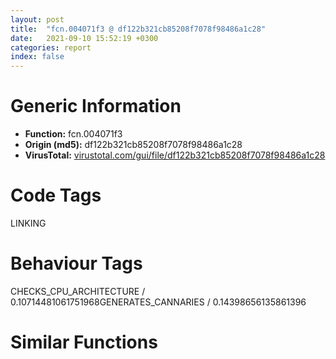 ```yaml
---
layout: post
title:  "fcn.004071f3 @ df122b321cb85208f7078f98486a1c28"
date:   2021-09-10 15:52:19 +0300
categories: report
index: false
---
```


# Generic Information
- **Function:** fcn.004071f3
- **Origin (md5):** df122b321cb85208f7078f98486a1c28
- **VirusTotal:** [virustotal.com/gui/file/df122b321cb85208f7078f98486a1c28][virustotal_ref]

# Code Tags
<span class="tag" id="LINKING">LINKING</span>


# Behaviour Tags
<span class="bhv-tag" id="CHECKS_CPU_ARCHITECTURE">CHECKS_CPU_ARCHITECTURE / 0.10714481061751968</span><span class="bhv-tag" id="GENERATES_CANNARIES">GENERATES_CANNARIES / 0.14398656135861396</span>

# Similar Functions
<script type="text/javascript" src="https://www.gstatic.com/charts/loader.js"></script>
<script type="text/javascript">

    google.charts.load('current', {'packages':['corechart']});
    google.charts.setOnLoadCallback(drawChart);

    function drawChart() {
    var data = new google.visualization.DataTable();
        data.addColumn('number', 'X');
        data.addColumn('number', 'Y');
        data.addColumn({type: 'string', role: 'tooltip', 'p': {'html': true}});
        data.addColumn({'type': 'string', 'role': 'style'});
        
        data.addRows([
    [-23.00975799560547, 177.76141357421875, '<b><a href="/report/fcn.004071f3@df122b321cb85208f7078f98486a1c28">fcn.004071f3</a><br>@df122b321cb85208f7078f98486a1c28</b><br>mov edi, edi<br>push ebp<br>mov ebp, esp<br>mov eax, dword[ebp+8]<br>push edi<br>lea edi, [eax*4+0x497f08]<br>mov ecx, dword[edi]<br>test ecx, ecx<br>je 0x407214<br>lea eax, [ecx+1]<br>neg eax<br>sbb eax, eax<br>and eax, ecx<br>jmp 0x40726b<br>push ebx<br>mov ebx, dword[eax*4+0x40fd58]<br>push esi<br>push 0x800<br>push 0<br>push ebx<br>call dword[sym.imp.KERNEL32.dll_LoadLibraryExW]<br>mov esi, eax<br>test esi, esi<br>jne 0x407258<br>call dword[sym.imp.KERNEL32.dll_GetLastError]<br>cmp eax, 0x57<br>jne 0x407249<br>push esi<br>push esi<br>push ebx<br>call dword[sym.imp.KERNEL32.dll_LoadLibraryExW]<br>mov esi, eax<br>jmp 0x40724b<br>xor esi, esi<br>test esi, esi<br>jne 0x407258<br>or eax, 0xffffffff<br>xchg dword[edi], eax<br>xor eax, eax<br>jmp 0x407269<br>mov eax, esi<br>xchg dword[edi], eax<br>test eax, eax<br>je 0x407267<br>push esi<br>call dword[sym.imp.KERNEL32.dll_FreeLibrary]<br>mov eax, esi<br>pop esi<br>pop ebx<br>pop edi<br>pop ebp<br>ret <br><eoc> ', 'point { fill-color: #e0440e; }'],
[21.352725982666016, -156.79049682617188, '<b><a href="/report/fcn.00473510@2dd6da6129e47fd72c5b6249eef16bbb">fcn.00473510</a><br>@2dd6da6129e47fd72c5b6249eef16bbb</b><br>mov edi, edi<br>push ebp<br>mov ebp, esp<br>push ecx<br>push ebx<br>push esi<br>push edi<br>mov edi, dword[ebp+8]<br>jmp 0x4735c2<br>mov ebx, dword[edi]<br>lea eax, [ebx*4+0x49f008]<br>mov esi, dword[eax]<br>mov dword[ebp-4], eax<br>test esi, esi<br>je 0x47353e<br>cmp esi, 0xffffffff<br>je 0x4735bf<br>jmp 0x4735bb<br>mov ebx, dword[ebx*4+0x48b2c0]<br>push 0x800<br>push 0<br>push ebx<br>call dword[sym.imp.KERNEL32.dll_LoadLibraryExW]<br>mov esi, eax<br>test esi, esi<br>jne 0x4735a9<br>call dword[sym.imp.KERNEL32.dll_GetLastError]<br>cmp eax, 0x57<br>jne 0x473599<br>push 7<br>push str.api_ms_<br>push ebx<br>call fcn.00471198<br>add esp, 0xc<br>test eax, eax<br>je 0x473599<br>push 7<br>push str.ext_ms_<br>push ebx<br>call fcn.00471198<br>add esp, 0xc<br>test eax, eax<br>je 0x473599<br>push esi<br>push esi<br>push ebx<br>call dword[sym.imp.KERNEL32.dll_LoadLibraryExW]<br>mov esi, eax<br>jmp 0x47359b<br>xor esi, esi<br>test esi, esi<br>jne 0x4735a9<br>mov ecx, dword[ebp-4]<br>or eax, 0xffffffff<br>xchg dword[ecx], eax<br>jmp 0x4735bf<br>mov ecx, dword[ebp-4]<br>mov eax, esi<br>xchg dword[ecx], eax<br>test eax, eax<br>je 0x4735bb<br>push esi<br>call dword[sym.imp.KERNEL32.dll_FreeLibrary]<br>test esi, esi<br>jne 0x4735d4<br>add edi, 4<br>cmp edi, dword[ebp+0xc]<br>jne 0x473521<br>xor eax, eax<br>pop edi<br>pop esi<br>pop ebx<br>mov esp, ebp<br>pop ebp<br>ret <br>mov eax, esi<br>jmp 0x4735cd<br><eoc> ', 'null'],
[71.78111267089844, -125.83283996582031, '<b><a href="/report/fcn.0041211e@0606e50385fe518042f9ea006b816a98">fcn.0041211e</a><br>@0606e50385fe518042f9ea006b816a98</b><br>mov edi, edi<br>push ebp<br>mov ebp, esp<br>push ecx<br>push ebx<br>push esi<br>push edi<br>mov edi, dword[ebp+8]<br>jmp 0x4121d0<br>mov ebx, dword[edi]<br>lea eax, [ebx*4+0x42f8e0]<br>mov esi, dword[eax]<br>mov dword[ebp-4], eax<br>test esi, esi<br>je 0x41214c<br>cmp esi, 0xffffffff<br>je 0x4121cd<br>jmp 0x4121c9<br>mov ebx, dword[ebx*4+0x423dd8]<br>push 0x800<br>push 0<br>push ebx<br>call dword[sym.imp.KERNEL32.dll_LoadLibraryExW]<br>mov esi, eax<br>test esi, esi<br>jne 0x4121b7<br>call dword[sym.imp.KERNEL32.dll_GetLastError]<br>cmp eax, 0x57<br>jne 0x4121a7<br>push 7<br>push str.api_ms_<br>push ebx<br>call fcn.004110a4<br>add esp, 0xc<br>test eax, eax<br>je 0x4121a7<br>push 7<br>push str.ext_ms_<br>push ebx<br>call fcn.004110a4<br>add esp, 0xc<br>test eax, eax<br>je 0x4121a7<br>push esi<br>push esi<br>push ebx<br>call dword[sym.imp.KERNEL32.dll_LoadLibraryExW]<br>mov esi, eax<br>jmp 0x4121a9<br>xor esi, esi<br>test esi, esi<br>jne 0x4121b7<br>mov ecx, dword[ebp-4]<br>or eax, 0xffffffff<br>xchg dword[ecx], eax<br>jmp 0x4121cd<br>mov ecx, dword[ebp-4]<br>mov eax, esi<br>xchg dword[ecx], eax<br>test eax, eax<br>je 0x4121c9<br>push esi<br>call dword[sym.imp.KERNEL32.dll_FreeLibrary]<br>test esi, esi<br>jne 0x4121e2<br>add edi, 4<br>cmp edi, dword[ebp+0xc]<br>jne 0x41212f<br>xor eax, eax<br>pop edi<br>pop esi<br>pop ebx<br>mov esp, ebp<br>pop ebp<br>ret <br>mov eax, esi<br>jmp 0x4121db<br><eoc> ', 'null'],
[42.91504669189453, -158.91456604003906, '<b><a href="/report/fcn.0042852c@5e50a67c7e8dbb50c23acbc92eb08f0e">fcn.0042852c</a><br>@5e50a67c7e8dbb50c23acbc92eb08f0e</b><br>mov edi, edi<br>push ebp<br>mov ebp, esp<br>push ecx<br>push ebx<br>push esi<br>push edi<br>mov edi, dword[ebp+8]<br>jmp 0x4285de<br>mov ebx, dword[edi]<br>lea eax, [ebx*4+0x449b28]<br>mov esi, dword[eax]<br>mov dword[ebp-4], eax<br>test esi, esi<br>je 0x42855a<br>cmp esi, 0xffffffff<br>je 0x4285db<br>jmp 0x4285d7<br>mov ebx, dword[ebx*4+0x43bf40]<br>push 0x800<br>push 0<br>push ebx<br>call dword[sym.imp.KERNEL32.dll_LoadLibraryExW]<br>mov esi, eax<br>test esi, esi<br>jne 0x4285c5<br>call dword[sym.imp.KERNEL32.dll_GetLastError]<br>cmp eax, 0x57<br>jne 0x4285b5<br>push 7<br>push str.api_ms_<br>push ebx<br>call fcn.00425bf8<br>add esp, 0xc<br>test eax, eax<br>je 0x4285b5<br>push 7<br>push str.ext_ms_<br>push ebx<br>call fcn.00425bf8<br>add esp, 0xc<br>test eax, eax<br>je 0x4285b5<br>push esi<br>push esi<br>push ebx<br>call dword[sym.imp.KERNEL32.dll_LoadLibraryExW]<br>mov esi, eax<br>jmp 0x4285b7<br>xor esi, esi<br>test esi, esi<br>jne 0x4285c5<br>mov ecx, dword[ebp-4]<br>or eax, 0xffffffff<br>xchg dword[ecx], eax<br>jmp 0x4285db<br>mov ecx, dword[ebp-4]<br>mov eax, esi<br>xchg dword[ecx], eax<br>test eax, eax<br>je 0x4285d7<br>push esi<br>call dword[sym.imp.KERNEL32.dll_FreeLibrary]<br>test esi, esi<br>jne 0x4285f0<br>add edi, 4<br>cmp edi, dword[ebp+0xc]<br>jne 0x42853d<br>xor eax, eax<br>pop edi<br>pop esi<br>pop ebx<br>mov esp, ebp<br>pop ebp<br>ret <br>mov eax, esi<br>jmp 0x4285e9<br><eoc> ', 'null'],
[-17.923595428466797, 198.93569946289062, '<b><a href="/report/fcn.00410f3a@597d9ee507d1b2a81775aa98c4a2271a">fcn.00410f3a</a><br>@597d9ee507d1b2a81775aa98c4a2271a</b><br>push ebp<br>mov ebp, esp<br>push ebx<br>mov ebx, dword[ebp+8]<br>xor ecx, ecx<br>push edi<br>xor eax, eax<br>lea edi, [ebx*4+0x63bf94]<br>lock cmpxchg<br>mov ecx, eax<br>test ecx, ecx<br>je 0x410f62<br>lea eax, [ecx+1]<br>neg eax<br>sbb eax, eax<br>and eax, ecx<br>jmp 0x410fb7<br>mov ebx, dword[ebx*4+0x62d5cc]<br>push esi<br>push 0x800<br>push 0<br>push ebx<br>call dword[sym.imp.KERNEL32.dll_LoadLibraryExW]<br>mov esi, eax<br>test esi, esi<br>jne 0x410fa5<br>call dword[sym.imp.KERNEL32.dll_GetLastError]<br>cmp eax, 0x57<br>jne 0x410f96<br>push esi<br>push esi<br>push ebx<br>call dword[sym.imp.KERNEL32.dll_LoadLibraryExW]<br>mov esi, eax<br>jmp 0x410f98<br>xor esi, esi<br>test esi, esi<br>jne 0x410fa5<br>or eax, 0xffffffff<br>xchg dword[edi], eax<br>xor eax, eax<br>jmp 0x410fb6<br>mov eax, esi<br>xchg dword[edi], eax<br>test eax, eax<br>je 0x410fb4<br>push esi<br>call dword[sym.imp.KERNEL32.dll_FreeLibrary]<br>mov eax, esi<br>pop esi<br>pop edi<br>pop ebx<br>pop ebp<br>ret <br><eoc> ', 'null'],
[-35.53751754760742, 201.3450469970703, '<b><a href="/report/fcn.004364ba@8d996434378dbdbb47e86342be5446c7">fcn.004364ba</a><br>@8d996434378dbdbb47e86342be5446c7</b><br>push ebp<br>mov ebp, esp<br>push ebx<br>mov ebx, dword[ebp+8]<br>xor ecx, ecx<br>push edi<br>xor eax, eax<br>lea edi, [ebx*4+0x4f5b74]<br>lock cmpxchg<br>mov ecx, eax<br>test ecx, ecx<br>je 0x4364e2<br>lea eax, [ecx+1]<br>neg eax<br>sbb eax, eax<br>and eax, ecx<br>jmp 0x436537<br>mov ebx, dword[ebx*4+0x4e263c]<br>push esi<br>push 0x800<br>push 0<br>push ebx<br>call dword[sym.imp.KERNEL32.dll_LoadLibraryExW]<br>mov esi, eax<br>test esi, esi<br>jne 0x436525<br>call dword[sym.imp.KERNEL32.dll_GetLastError]<br>cmp eax, 0x57<br>jne 0x436516<br>push esi<br>push esi<br>push ebx<br>call dword[sym.imp.KERNEL32.dll_LoadLibraryExW]<br>mov esi, eax<br>jmp 0x436518<br>xor esi, esi<br>test esi, esi<br>jne 0x436525<br>or eax, 0xffffffff<br>xchg dword[edi], eax<br>xor eax, eax<br>jmp 0x436536<br>mov eax, esi<br>xchg dword[edi], eax<br>test eax, eax<br>je 0x436534<br>push esi<br>call dword[sym.imp.KERNEL32.dll_FreeLibrary]<br>mov eax, esi<br>pop esi<br>pop edi<br>pop ebx<br>pop ebp<br>ret <br><eoc> ', 'null'],
[6.35740327835083, -117.2118148803711, '<b><a href="/report/fcn.0041211e@31d828bf241be93b3ffe89cf3c313d44">fcn.0041211e</a><br>@31d828bf241be93b3ffe89cf3c313d44</b><br>mov edi, edi<br>push ebp<br>mov ebp, esp<br>push ecx<br>push ebx<br>push esi<br>push edi<br>mov edi, dword[ebp+8]<br>jmp 0x4121d0<br>mov ebx, dword[edi]<br>lea eax, [ebx*4+0x42f8e0]<br>mov esi, dword[eax]<br>mov dword[ebp-4], eax<br>test esi, esi<br>je 0x41214c<br>cmp esi, 0xffffffff<br>je 0x4121cd<br>jmp 0x4121c9<br>mov ebx, dword[ebx*4+0x423dd8]<br>push 0x800<br>push 0<br>push ebx<br>call dword[sym.imp.KERNEL32.dll_LoadLibraryExW]<br>mov esi, eax<br>test esi, esi<br>jne 0x4121b7<br>call dword[sym.imp.KERNEL32.dll_GetLastError]<br>cmp eax, 0x57<br>jne 0x4121a7<br>push 7<br>push str.api_ms_<br>push ebx<br>call fcn.004110a4<br>add esp, 0xc<br>test eax, eax<br>je 0x4121a7<br>push 7<br>push str.ext_ms_<br>push ebx<br>call fcn.004110a4<br>add esp, 0xc<br>test eax, eax<br>je 0x4121a7<br>push esi<br>push esi<br>push ebx<br>call dword[sym.imp.KERNEL32.dll_LoadLibraryExW]<br>mov esi, eax<br>jmp 0x4121a9<br>xor esi, esi<br>test esi, esi<br>jne 0x4121b7<br>mov ecx, dword[ebp-4]<br>or eax, 0xffffffff<br>xchg dword[ecx], eax<br>jmp 0x4121cd<br>mov ecx, dword[ebp-4]<br>mov eax, esi<br>xchg dword[ecx], eax<br>test eax, eax<br>je 0x4121c9<br>push esi<br>call dword[sym.imp.KERNEL32.dll_FreeLibrary]<br>test esi, esi<br>jne 0x4121e2<br>add edi, 4<br>cmp edi, dword[ebp+0xc]<br>jne 0x41212f<br>xor eax, eax<br>pop edi<br>pop esi<br>pop ebx<br>mov esp, ebp<br>pop ebp<br>ret <br>mov eax, esi<br>jmp 0x4121db<br><eoc> ', 'null'],
[-131.49354553222656, -25.628028869628906, '<b><a href="/report/fcn.00416dcc@597d9ee507d1b2a81775aa98c4a2271a">fcn.00416dcc</a><br>@597d9ee507d1b2a81775aa98c4a2271a</b><br>mov edi, edi<br>push ebp<br>mov ebp, esp<br>mov eax, dword[ebp+8]<br>push ebx<br>push esi<br>push edi<br>lea ebx, [eax*4+0x63c368]<br>mov eax, dword[ebx]<br>mov edx, dword[0x63a070]<br>or edi, 0xffffffff<br>mov ecx, edx<br>mov esi, edx<br>and ecx, 0x1f<br>xor esi, eax<br>ror esi, cl<br>cmp esi, edi<br>je 0x416e61<br>test esi, esi<br>je 0x416e00<br>mov eax, esi<br>jmp 0x416e63<br>mov esi, dword[ebp+0x10]<br>cmp esi, dword[ebp+0x14]<br>je 0x416e22<br>push dword[esi]<br>call fcn.00416e68<br>pop ecx<br>test eax, eax<br>jne 0x416e43<br>add esi, 4<br>cmp esi, dword[ebp+0x14]<br>jne 0x416e08<br>mov edx, dword[0x63a070]<br>xor eax, eax<br>test eax, eax<br>je 0x416e51<br>push dword[ebp+0xc]<br>push eax<br>call dword[sym.imp.KERNEL32.dll_GetProcAddress]<br>mov esi, eax<br>test esi, esi<br>je 0x416e4b<br>push esi<br>call fcn.00410e7d<br>pop ecx<br>xchg dword[ebx], eax<br>jmp 0x416dfc<br>mov edx, dword[0x63a070]<br>jmp 0x416e24<br>mov edx, dword[0x63a070]<br>mov eax, edx<br>push 0x20<br>and eax, 0x1f<br>pop ecx<br>sub ecx, eax<br>ror edi, cl<br>xor edi, edx<br>xchg dword[ebx], edi<br>xor eax, eax<br>pop edi<br>pop esi<br>pop ebx<br>pop ebp<br>ret <br><eoc> ', 'null'],
[-130.38534545898438, -12.054341316223145, '<b><a href="/report/fcn.004182bc@7dfa91bbba8f79a5b19b642937435ac0">fcn.004182bc</a><br>@7dfa91bbba8f79a5b19b642937435ac0</b><br>mov edi, edi<br>push ebp<br>mov ebp, esp<br>mov eax, dword[ebp+8]<br>push ebx<br>push esi<br>push edi<br>lea ebx, [eax*4+0x4b8370]<br>mov eax, dword[ebx]<br>mov edx, dword[0x437070]<br>or edi, 0xffffffff<br>mov ecx, edx<br>mov esi, edx<br>and ecx, 0x1f<br>xor esi, eax<br>ror esi, cl<br>cmp esi, edi<br>je 0x418351<br>test esi, esi<br>je 0x4182f0<br>mov eax, esi<br>jmp 0x418353<br>mov esi, dword[ebp+0x10]<br>cmp esi, dword[ebp+0x14]<br>je 0x418312<br>push dword[esi]<br>call fcn.00418358<br>pop ecx<br>test eax, eax<br>jne 0x418333<br>add esi, 4<br>cmp esi, dword[ebp+0x14]<br>jne 0x4182f8<br>mov edx, dword[0x437070]<br>xor eax, eax<br>test eax, eax<br>je 0x418341<br>push dword[ebp+0xc]<br>push eax<br>call dword[sym.imp.KERNEL32.dll_GetProcAddress]<br>mov esi, eax<br>test esi, esi<br>je 0x41833b<br>push esi<br>call fcn.0040dc81<br>pop ecx<br>xchg dword[ebx], eax<br>jmp 0x4182ec<br>mov edx, dword[0x437070]<br>jmp 0x418314<br>mov edx, dword[0x437070]<br>mov eax, edx<br>push 0x20<br>and eax, 0x1f<br>pop ecx<br>sub ecx, eax<br>ror edi, cl<br>xor edi, edx<br>xchg dword[ebx], edi<br>xor eax, eax<br>pop edi<br>pop esi<br>pop ebx<br>pop ebp<br>ret <br><eoc> ', 'null'],
[-143.6375274658203, -15.177824974060059, '<b><a href="/report/fcn.0044466f@8d996434378dbdbb47e86342be5446c7">fcn.0044466f</a><br>@8d996434378dbdbb47e86342be5446c7</b><br>mov edi, edi<br>push ebp<br>mov ebp, esp<br>mov eax, dword[ebp+8]<br>push ebx<br>push esi<br>push edi<br>lea ebx, [eax*4+0x4f6250]<br>mov eax, dword[ebx]<br>mov edx, dword[0x4f4070]<br>or edi, 0xffffffff<br>mov ecx, edx<br>mov esi, edx<br>and ecx, 0x1f<br>xor esi, eax<br>ror esi, cl<br>cmp esi, edi<br>je 0x444704<br>test esi, esi<br>je 0x4446a3<br>mov eax, esi<br>jmp 0x444706<br>mov esi, dword[ebp+0x10]<br>cmp esi, dword[ebp+0x14]<br>je 0x4446c5<br>push dword[esi]<br>call fcn.0044470b<br>pop ecx<br>test eax, eax<br>jne 0x4446e6<br>add esi, 4<br>cmp esi, dword[ebp+0x14]<br>jne 0x4446ab<br>mov edx, dword[0x4f4070]<br>xor eax, eax<br>test eax, eax<br>je 0x4446f4<br>push dword[ebp+0xc]<br>push eax<br>call dword[sym.imp.KERNEL32.dll_GetProcAddress]<br>mov esi, eax<br>test esi, esi<br>je 0x4446ee<br>push esi<br>call fcn.00431ec7<br>pop ecx<br>xchg dword[ebx], eax<br>jmp 0x44469f<br>mov edx, dword[0x4f4070]<br>jmp 0x4446c7<br>mov edx, dword[0x4f4070]<br>mov eax, edx<br>push 0x20<br>and eax, 0x1f<br>pop ecx<br>sub ecx, eax<br>ror edi, cl<br>xor edi, edx<br>xchg dword[ebx], edi<br>xor eax, eax<br>pop edi<br>pop esi<br>pop ebx<br>pop ebp<br>ret <br><eoc> ', 'null'],
[-137.4245147705078, -0.40476298332214355, '<b><a href="/report/fcn.0040fb82@0b073c89b077a27e3496540be7574e33">fcn.0040fb82</a><br>@0b073c89b077a27e3496540be7574e33</b><br>mov edi, edi<br>push ebp<br>mov ebp, esp<br>mov eax, dword[ebp+8]<br>push ebx<br>push esi<br>push edi<br>lea ebx, [eax*4+0x426fe0]<br>mov eax, dword[ebx]<br>mov edx, dword[0x425070]<br>or edi, 0xffffffff<br>mov ecx, edx<br>mov esi, edx<br>and ecx, 0x1f<br>xor esi, eax<br>ror esi, cl<br>cmp esi, edi<br>je 0x40fc17<br>test esi, esi<br>je 0x40fbb6<br>mov eax, esi<br>jmp 0x40fc19<br>mov esi, dword[ebp+0x10]<br>cmp esi, dword[ebp+0x14]<br>je 0x40fbd8<br>push dword[esi]<br>call fcn.0040fc1e<br>pop ecx<br>test eax, eax<br>jne 0x40fbf9<br>add esi, 4<br>cmp esi, dword[ebp+0x14]<br>jne 0x40fbbe<br>mov edx, dword[0x425070]<br>xor eax, eax<br>test eax, eax<br>je 0x40fc07<br>push dword[ebp+0xc]<br>push eax<br>call dword[sym.imp.KERNEL32.dll_GetProcAddress]<br>mov esi, eax<br>test esi, esi<br>je 0x40fc01<br>push esi<br>call fcn.004094a6<br>pop ecx<br>xchg dword[ebx], eax<br>jmp 0x40fbb2<br>mov edx, dword[0x425070]<br>jmp 0x40fbda<br>mov edx, dword[0x425070]<br>mov eax, edx<br>push 0x20<br>and eax, 0x1f<br>pop ecx<br>sub ecx, eax<br>ror edi, cl<br>xor edi, edx<br>xchg dword[ebx], edi<br>xor eax, eax<br>pop edi<br>pop esi<br>pop ebx<br>pop ebp<br>ret <br><eoc> ', 'null'],
[47.5178108215332, -142.02423095703125, '<b><a href="/report/fcn.0049a331@27ac6b5c7fa1ad11790cdc733c25a701">fcn.0049a331</a><br>@27ac6b5c7fa1ad11790cdc733c25a701</b><br>mov edi, edi<br>push ebp<br>mov ebp, esp<br>push ecx<br>push ebx<br>push esi<br>push edi<br>mov edi, dword[ebp+8]<br>jmp 0x49a3e3<br>mov ebx, dword[edi]<br>lea eax, [ebx*4+0x4ec518]<br>mov esi, dword[eax]<br>mov dword[ebp-4], eax<br>test esi, esi<br>je 0x49a35f<br>cmp esi, 0xffffffff<br>je 0x49a3e0<br>jmp 0x49a3dc<br>mov ebx, dword[ebx*4+0x4c24f8]<br>push 0x800<br>push 0<br>push ebx<br>call dword[sym.imp.KERNEL32.dll_LoadLibraryExW]<br>mov esi, eax<br>test esi, esi<br>jne 0x49a3ca<br>call dword[sym.imp.KERNEL32.dll_GetLastError]<br>cmp eax, 0x57<br>jne 0x49a3ba<br>push 7<br>push str.api_ms_<br>push ebx<br>call fcn.004970a8<br>add esp, 0xc<br>test eax, eax<br>je 0x49a3ba<br>push 7<br>push str.ext_ms_<br>push ebx<br>call fcn.004970a8<br>add esp, 0xc<br>test eax, eax<br>je 0x49a3ba<br>push esi<br>push esi<br>push ebx<br>call dword[sym.imp.KERNEL32.dll_LoadLibraryExW]<br>mov esi, eax<br>jmp 0x49a3bc<br>xor esi, esi<br>test esi, esi<br>jne 0x49a3ca<br>mov ecx, dword[ebp-4]<br>or eax, 0xffffffff<br>xchg dword[ecx], eax<br>jmp 0x49a3e0<br>mov ecx, dword[ebp-4]<br>mov eax, esi<br>xchg dword[ecx], eax<br>test eax, eax<br>je 0x49a3dc<br>push esi<br>call dword[sym.imp.KERNEL32.dll_FreeLibrary]<br>test esi, esi<br>jne 0x49a3f5<br>add edi, 4<br>cmp edi, dword[ebp+0xc]<br>jne 0x49a342<br>xor eax, eax<br>pop edi<br>pop esi<br>pop ebx<br>mov esp, ebp<br>pop ebp<br>ret <br>mov eax, esi<br>jmp 0x49a3ee<br><eoc> ', 'null'],
[60.132423400878906, -107.99866485595703, '<b><a href="/report/fcn.004126de@392603f57220d3cbcf6b89fd2a3b66d1">fcn.004126de</a><br>@392603f57220d3cbcf6b89fd2a3b66d1</b><br>mov edi, edi<br>push ebp<br>mov ebp, esp<br>push ecx<br>push ebx<br>push esi<br>push edi<br>mov edi, dword[ebp+8]<br>jmp 0x412790<br>mov ebx, dword[edi]<br>lea eax, [ebx*4+0x4308e0]<br>mov esi, dword[eax]<br>mov dword[ebp-4], eax<br>test esi, esi<br>je 0x41270c<br>cmp esi, 0xffffffff<br>je 0x41278d<br>jmp 0x412789<br>mov ebx, dword[ebx*4+0x424dd8]<br>push 0x800<br>push 0<br>push ebx<br>call dword[sym.imp.KERNEL32.dll_LoadLibraryExW]<br>mov esi, eax<br>test esi, esi<br>jne 0x412777<br>call dword[sym.imp.KERNEL32.dll_GetLastError]<br>cmp eax, 0x57<br>jne 0x412767<br>push 7<br>push str.api_ms_<br>push ebx<br>call fcn.00411664<br>add esp, 0xc<br>test eax, eax<br>je 0x412767<br>push 7<br>push str.ext_ms_<br>push ebx<br>call fcn.00411664<br>add esp, 0xc<br>test eax, eax<br>je 0x412767<br>push esi<br>push esi<br>push ebx<br>call dword[sym.imp.KERNEL32.dll_LoadLibraryExW]<br>mov esi, eax<br>jmp 0x412769<br>xor esi, esi<br>test esi, esi<br>jne 0x412777<br>mov ecx, dword[ebp-4]<br>or eax, 0xffffffff<br>xchg dword[ecx], eax<br>jmp 0x41278d<br>mov ecx, dword[ebp-4]<br>mov eax, esi<br>xchg dword[ecx], eax<br>test eax, eax<br>je 0x412789<br>push esi<br>call dword[sym.imp.KERNEL32.dll_FreeLibrary]<br>test esi, esi<br>jne 0x4127a2<br>add edi, 4<br>cmp edi, dword[ebp+0xc]<br>jne 0x4126ef<br>xor eax, eax<br>pop edi<br>pop esi<br>pop ebx<br>mov esp, ebp<br>pop ebp<br>ret <br>mov eax, esi<br>jmp 0x41279b<br><eoc> ', 'null'],
[22.296655654907227, -104.29407501220703, '<b><a href="/report/fcn.00473510@ce2d7db52a4e79f76ce765b07f5eead2">fcn.00473510</a><br>@ce2d7db52a4e79f76ce765b07f5eead2</b><br>mov edi, edi<br>push ebp<br>mov ebp, esp<br>push ecx<br>push ebx<br>push esi<br>push edi<br>mov edi, dword[ebp+8]<br>jmp 0x4735c2<br>mov ebx, dword[edi]<br>lea eax, [ebx*4+0x49f008]<br>mov esi, dword[eax]<br>mov dword[ebp-4], eax<br>test esi, esi<br>je 0x47353e<br>cmp esi, 0xffffffff<br>je 0x4735bf<br>jmp 0x4735bb<br>mov ebx, dword[ebx*4+0x48b2c0]<br>push 0x800<br>push 0<br>push ebx<br>call dword[sym.imp.KERNEL32.dll_LoadLibraryExW]<br>mov esi, eax<br>test esi, esi<br>jne 0x4735a9<br>call dword[sym.imp.KERNEL32.dll_GetLastError]<br>cmp eax, 0x57<br>jne 0x473599<br>push 7<br>push str.api_ms_<br>push ebx<br>call fcn.00471198<br>add esp, 0xc<br>test eax, eax<br>je 0x473599<br>push 7<br>push str.ext_ms_<br>push ebx<br>call fcn.00471198<br>add esp, 0xc<br>test eax, eax<br>je 0x473599<br>push esi<br>push esi<br>push ebx<br>call dword[sym.imp.KERNEL32.dll_LoadLibraryExW]<br>mov esi, eax<br>jmp 0x47359b<br>xor esi, esi<br>test esi, esi<br>jne 0x4735a9<br>mov ecx, dword[ebp-4]<br>or eax, 0xffffffff<br>xchg dword[ecx], eax<br>jmp 0x4735bf<br>mov ecx, dword[ebp-4]<br>mov eax, esi<br>xchg dword[ecx], eax<br>test eax, eax<br>je 0x4735bb<br>push esi<br>call dword[sym.imp.KERNEL32.dll_FreeLibrary]<br>test esi, esi<br>jne 0x4735d4<br>add edi, 4<br>cmp edi, dword[ebp+0xc]<br>jne 0x473521<br>xor eax, eax<br>pop edi<br>pop esi<br>pop ebx<br>mov esp, ebp<br>pop ebp<br>ret <br>mov eax, esi<br>jmp 0x4735cd<br><eoc> ', 'null'],
[64.56739044189453, -145.7878875732422, '<b><a href="/report/fcn.00473510@da55f6ad71c51a7bfc62709434cb3d45">fcn.00473510</a><br>@da55f6ad71c51a7bfc62709434cb3d45</b><br>mov edi, edi<br>push ebp<br>mov ebp, esp<br>push ecx<br>push ebx<br>push esi<br>push edi<br>mov edi, dword[ebp+8]<br>jmp 0x4735c2<br>mov ebx, dword[edi]<br>lea eax, [ebx*4+0x49f008]<br>mov esi, dword[eax]<br>mov dword[ebp-4], eax<br>test esi, esi<br>je 0x47353e<br>cmp esi, 0xffffffff<br>je 0x4735bf<br>jmp 0x4735bb<br>mov ebx, dword[ebx*4+0x48b2c0]<br>push 0x800<br>push 0<br>push ebx<br>call dword[sym.imp.KERNEL32.dll_LoadLibraryExW]<br>mov esi, eax<br>test esi, esi<br>jne 0x4735a9<br>call dword[sym.imp.KERNEL32.dll_GetLastError]<br>cmp eax, 0x57<br>jne 0x473599<br>push 7<br>push str.api_ms_<br>push ebx<br>call fcn.00471198<br>add esp, 0xc<br>test eax, eax<br>je 0x473599<br>push 7<br>push str.ext_ms_<br>push ebx<br>call fcn.00471198<br>add esp, 0xc<br>test eax, eax<br>je 0x473599<br>push esi<br>push esi<br>push ebx<br>call dword[sym.imp.KERNEL32.dll_LoadLibraryExW]<br>mov esi, eax<br>jmp 0x47359b<br>xor esi, esi<br>test esi, esi<br>jne 0x4735a9<br>mov ecx, dword[ebp-4]<br>or eax, 0xffffffff<br>xchg dword[ecx], eax<br>jmp 0x4735bf<br>mov ecx, dword[ebp-4]<br>mov eax, esi<br>xchg dword[ecx], eax<br>test eax, eax<br>je 0x4735bb<br>push esi<br>call dword[sym.imp.KERNEL32.dll_FreeLibrary]<br>test esi, esi<br>jne 0x4735d4<br>add edi, 4<br>cmp edi, dword[ebp+0xc]<br>jne 0x473521<br>xor eax, eax<br>pop edi<br>pop esi<br>pop ebx<br>mov esp, ebp<br>pop ebp<br>ret <br>mov eax, esi<br>jmp 0x4735cd<br><eoc> ', 'null'],
[-23.535634994506836, 223.8704833984375, '<b><a href="/report/fcn.0040a9aa@b8b9b802e96d8e813c605554cf6f7018">fcn.0040a9aa</a><br>@b8b9b802e96d8e813c605554cf6f7018</b><br>push ebp<br>mov ebp, esp<br>push ebx<br>mov ebx, dword[ebp+8]<br>xor ecx, ecx<br>push edi<br>xor eax, eax<br>lea edi, [ebx*4+0x4bc484]<br>lock cmpxchg<br>mov ecx, eax<br>test ecx, ecx<br>je 0x40a9d2<br>lea eax, [ecx+1]<br>neg eax<br>sbb eax, eax<br>and eax, ecx<br>jmp 0x40aa27<br>mov ebx, dword[ebx*4+0x416430]<br>push esi<br>push 0x800<br>push 0<br>push ebx<br>call dword[sym.imp.KERNEL32.dll_LoadLibraryExW]<br>mov esi, eax<br>test esi, esi<br>jne 0x40aa15<br>call dword[sym.imp.KERNEL32.dll_GetLastError]<br>cmp eax, 0x57<br>jne 0x40aa06<br>push esi<br>push esi<br>push ebx<br>call dword[sym.imp.KERNEL32.dll_LoadLibraryExW]<br>mov esi, eax<br>jmp 0x40aa08<br>xor esi, esi<br>test esi, esi<br>jne 0x40aa15<br>or eax, 0xffffffff<br>xchg dword[edi], eax<br>xor eax, eax<br>jmp 0x40aa26<br>mov eax, esi<br>xchg dword[edi], eax<br>test eax, eax<br>je 0x40aa24<br>push esi<br>call dword[sym.imp.KERNEL32.dll_FreeLibrary]<br>mov eax, esi<br>pop esi<br>pop edi<br>pop ebx<br>pop ebp<br>ret <br><eoc> ', 'null'],
[-11.477412223815918, 213.04750061035156, '<b><a href="/report/fcn.00404f4d@ea6f23b2cb496f8773ec04df5c0f8d87">fcn.00404f4d</a><br>@ea6f23b2cb496f8773ec04df5c0f8d87</b><br>push ebp<br>mov ebp, esp<br>push ebx<br>mov ebx, dword[ebp+8]<br>xor ecx, ecx<br>push edi<br>xor eax, eax<br>lea edi, [ebx*4+0x49bf04]<br>lock cmpxchg<br>mov ecx, eax<br>test ecx, ecx<br>je 0x404f75<br>lea eax, [ecx+1]<br>neg eax<br>sbb eax, eax<br>and eax, ecx<br>jmp 0x404fca<br>mov ebx, dword[ebx*4+0x413358]<br>push esi<br>push 0x800<br>push 0<br>push ebx<br>call dword[sym.imp.KERNEL32.dll_LoadLibraryExW]<br>mov esi, eax<br>test esi, esi<br>jne 0x404fb8<br>call dword[sym.imp.KERNEL32.dll_GetLastError]<br>cmp eax, 0x57<br>jne 0x404fa9<br>push esi<br>push esi<br>push ebx<br>call dword[sym.imp.KERNEL32.dll_LoadLibraryExW]<br>mov esi, eax<br>jmp 0x404fab<br>xor esi, esi<br>test esi, esi<br>jne 0x404fb8<br>or eax, 0xffffffff<br>xchg dword[edi], eax<br>xor eax, eax<br>jmp 0x404fc9<br>mov eax, esi<br>xchg dword[edi], eax<br>test eax, eax<br>je 0x404fc7<br>push esi<br>call dword[sym.imp.KERNEL32.dll_FreeLibrary]<br>mov eax, esi<br>pop esi<br>pop edi<br>pop ebx<br>pop ebp<br>ret <br><eoc> ', 'null'],
[-121.47486877441406, -1.7482240200042725, '<b><a href="/report/fcn.0040fb82@a7fde220a04c8ad1ded25e571c4daa50">fcn.0040fb82</a><br>@a7fde220a04c8ad1ded25e571c4daa50</b><br>mov edi, edi<br>push ebp<br>mov ebp, esp<br>mov eax, dword[ebp+8]<br>push ebx<br>push esi<br>push edi<br>lea ebx, [eax*4+0x426fe0]<br>mov eax, dword[ebx]<br>mov edx, dword[0x425070]<br>or edi, 0xffffffff<br>mov ecx, edx<br>mov esi, edx<br>and ecx, 0x1f<br>xor esi, eax<br>ror esi, cl<br>cmp esi, edi<br>je 0x40fc17<br>test esi, esi<br>je 0x40fbb6<br>mov eax, esi<br>jmp 0x40fc19<br>mov esi, dword[ebp+0x10]<br>cmp esi, dword[ebp+0x14]<br>je 0x40fbd8<br>push dword[esi]<br>call fcn.0040fc1e<br>pop ecx<br>test eax, eax<br>jne 0x40fbf9<br>add esi, 4<br>cmp esi, dword[ebp+0x14]<br>jne 0x40fbbe<br>mov edx, dword[0x425070]<br>xor eax, eax<br>test eax, eax<br>je 0x40fc07<br>push dword[ebp+0xc]<br>push eax<br>call dword[sym.imp.KERNEL32.dll_GetProcAddress]<br>mov esi, eax<br>test esi, esi<br>je 0x40fc01<br>push esi<br>call fcn.004094a6<br>pop ecx<br>xchg dword[ebx], eax<br>jmp 0x40fbb2<br>mov edx, dword[0x425070]<br>jmp 0x40fbda<br>mov edx, dword[0x425070]<br>mov eax, edx<br>push 0x20<br>and eax, 0x1f<br>pop ecx<br>sub ecx, eax<br>ror edi, cl<br>xor edi, edx<br>xchg dword[ebx], edi<br>xor eax, eax<br>pop edi<br>pop esi<br>pop ebx<br>pop ebp<br>ret <br><eoc> ', 'null'],
[-36.52390670776367, 179.67662048339844, '<b><a href="/report/fcn.00407bb9@ea6f23b2cb496f8773ec04df5c0f8d87">fcn.00407bb9</a><br>@ea6f23b2cb496f8773ec04df5c0f8d87</b><br>mov edi, edi<br>push ebp<br>mov ebp, esp<br>mov eax, dword[ebp+8]<br>push edi<br>lea edi, [eax*4+0x49c270]<br>mov ecx, dword[edi]<br>test ecx, ecx<br>je 0x407bda<br>lea eax, [ecx+1]<br>neg eax<br>sbb eax, eax<br>and eax, ecx<br>jmp 0x407c31<br>push ebx<br>mov ebx, dword[eax*4+0x414450]<br>push esi<br>push 0x800<br>push 0<br>push ebx<br>call dword[sym.imp.KERNEL32.dll_LoadLibraryExW]<br>mov esi, eax<br>test esi, esi<br>jne 0x407c1e<br>call dword[sym.imp.KERNEL32.dll_GetLastError]<br>cmp eax, 0x57<br>jne 0x407c0f<br>push esi<br>push esi<br>push ebx<br>call dword[sym.imp.KERNEL32.dll_LoadLibraryExW]<br>mov esi, eax<br>jmp 0x407c11<br>xor esi, esi<br>test esi, esi<br>jne 0x407c1e<br>or eax, 0xffffffff<br>xchg dword[edi], eax<br>xor eax, eax<br>jmp 0x407c2f<br>mov eax, esi<br>xchg dword[edi], eax<br>test eax, eax<br>je 0x407c2d<br>push esi<br>call dword[sym.imp.KERNEL32.dll_FreeLibrary]<br>mov eax, esi<br>pop esi<br>pop ebx<br>pop edi<br>pop ebp<br>ret <br><eoc> ', 'null'],
[54.21684646606445, -125.17487335205078, '<b><a href="/report/fcn.00473510@f47bfed80cd39ec1aff63db618c8814f">fcn.00473510</a><br>@f47bfed80cd39ec1aff63db618c8814f</b><br>mov edi, edi<br>push ebp<br>mov ebp, esp<br>push ecx<br>push ebx<br>push esi<br>push edi<br>mov edi, dword[ebp+8]<br>jmp 0x4735c2<br>mov ebx, dword[edi]<br>lea eax, [ebx*4+0x49f008]<br>mov esi, dword[eax]<br>mov dword[ebp-4], eax<br>test esi, esi<br>je 0x47353e<br>cmp esi, 0xffffffff<br>je 0x4735bf<br>jmp 0x4735bb<br>mov ebx, dword[ebx*4+0x48b2c0]<br>push 0x800<br>push 0<br>push ebx<br>call dword[sym.imp.KERNEL32.dll_LoadLibraryExW]<br>mov esi, eax<br>test esi, esi<br>jne 0x4735a9<br>call dword[sym.imp.KERNEL32.dll_GetLastError]<br>cmp eax, 0x57<br>jne 0x473599<br>push 7<br>push str.api_ms_<br>push ebx<br>call fcn.00471198<br>add esp, 0xc<br>test eax, eax<br>je 0x473599<br>push 7<br>push str.ext_ms_<br>push ebx<br>call fcn.00471198<br>add esp, 0xc<br>test eax, eax<br>je 0x473599<br>push esi<br>push esi<br>push ebx<br>call dword[sym.imp.KERNEL32.dll_LoadLibraryExW]<br>mov esi, eax<br>jmp 0x47359b<br>xor esi, esi<br>test esi, esi<br>jne 0x4735a9<br>mov ecx, dword[ebp-4]<br>or eax, 0xffffffff<br>xchg dword[ecx], eax<br>jmp 0x4735bf<br>mov ecx, dword[ebp-4]<br>mov eax, esi<br>xchg dword[ecx], eax<br>test eax, eax<br>je 0x4735bb<br>push esi<br>call dword[sym.imp.KERNEL32.dll_FreeLibrary]<br>test esi, esi<br>jne 0x4735d4<br>add edi, 4<br>cmp edi, dword[ebp+0xc]<br>jne 0x473521<br>xor eax, eax<br>pop edi<br>pop esi<br>pop ebx<br>mov esp, ebp<br>pop ebp<br>ret <br>mov eax, esi<br>jmp 0x4735cd<br><eoc> ', 'null'],
[-31.300399780273438, 167.88511657714844, '<b><a href="/report/fcn.0041865d@d59f9c4f445b9f980173dec064f55091">fcn.0041865d</a><br>@d59f9c4f445b9f980173dec064f55091</b><br>mov edi, edi<br>push ebp<br>mov ebp, esp<br>mov eax, dword[ebp+8]<br>push edi<br>lea edi, [eax*4+0x4372d0]<br>mov ecx, dword[edi]<br>test ecx, ecx<br>je 0x41867e<br>lea eax, [ecx+1]<br>neg eax<br>sbb eax, eax<br>and eax, ecx<br>jmp 0x4186d5<br>push ebx<br>mov ebx, dword[eax*4+0x42de68]<br>push esi<br>push 0x800<br>push 0<br>push ebx<br>call dword[sym.imp.KERNEL32.dll_LoadLibraryExW]<br>mov esi, eax<br>test esi, esi<br>jne 0x4186c2<br>call dword[sym.imp.KERNEL32.dll_GetLastError]<br>cmp eax, 0x57<br>jne 0x4186b3<br>push esi<br>push esi<br>push ebx<br>call dword[sym.imp.KERNEL32.dll_LoadLibraryExW]<br>mov esi, eax<br>jmp 0x4186b5<br>xor esi, esi<br>test esi, esi<br>jne 0x4186c2<br>or eax, 0xffffffff<br>xchg dword[edi], eax<br>xor eax, eax<br>jmp 0x4186d3<br>mov eax, esi<br>xchg dword[edi], eax<br>test eax, eax<br>je 0x4186d1<br>push esi<br>call dword[sym.imp.KERNEL32.dll_FreeLibrary]<br>mov eax, esi<br>pop esi<br>pop ebx<br>pop edi<br>pop ebp<br>ret <br><eoc> ', 'null'],
[23.435226440429688, -122.8022232055664, '<b><a href="/report/fcn.0041211e@8db9fe0b752fe464ff1c81507df8551a">fcn.0041211e</a><br>@8db9fe0b752fe464ff1c81507df8551a</b><br>mov edi, edi<br>push ebp<br>mov ebp, esp<br>push ecx<br>push ebx<br>push esi<br>push edi<br>mov edi, dword[ebp+8]<br>jmp 0x4121d0<br>mov ebx, dword[edi]<br>lea eax, [ebx*4+0x42f8e0]<br>mov esi, dword[eax]<br>mov dword[ebp-4], eax<br>test esi, esi<br>je 0x41214c<br>cmp esi, 0xffffffff<br>je 0x4121cd<br>jmp 0x4121c9<br>mov ebx, dword[ebx*4+0x423dd8]<br>push 0x800<br>push 0<br>push ebx<br>call dword[sym.imp.KERNEL32.dll_LoadLibraryExW]<br>mov esi, eax<br>test esi, esi<br>jne 0x4121b7<br>call dword[sym.imp.KERNEL32.dll_GetLastError]<br>cmp eax, 0x57<br>jne 0x4121a7<br>push 7<br>push str.api_ms_<br>push ebx<br>call fcn.004110a4<br>add esp, 0xc<br>test eax, eax<br>je 0x4121a7<br>push 7<br>push str.ext_ms_<br>push ebx<br>call fcn.004110a4<br>add esp, 0xc<br>test eax, eax<br>je 0x4121a7<br>push esi<br>push esi<br>push ebx<br>call dword[sym.imp.KERNEL32.dll_LoadLibraryExW]<br>mov esi, eax<br>jmp 0x4121a9<br>xor esi, esi<br>test esi, esi<br>jne 0x4121b7<br>mov ecx, dword[ebp-4]<br>or eax, 0xffffffff<br>xchg dword[ecx], eax<br>jmp 0x4121cd<br>mov ecx, dword[ebp-4]<br>mov eax, esi<br>xchg dword[ecx], eax<br>test eax, eax<br>je 0x4121c9<br>push esi<br>call dword[sym.imp.KERNEL32.dll_FreeLibrary]<br>test esi, esi<br>jne 0x4121e2<br>add edi, 4<br>cmp edi, dword[ebp+0xc]<br>jne 0x41212f<br>xor eax, eax<br>pop edi<br>pop esi<br>pop ebx<br>mov esp, ebp<br>pop ebp<br>ret <br>mov eax, esi<br>jmp 0x4121db<br><eoc> ', 'null'],
[-25.358226776123047, 210.26034545898438, '<b><a href="/report/fcn.0040c2f6@d59f9c4f445b9f980173dec064f55091">fcn.0040c2f6</a><br>@d59f9c4f445b9f980173dec064f55091</b><br>push ebp<br>mov ebp, esp<br>push ebx<br>mov ebx, dword[ebp+8]<br>xor ecx, ecx<br>push edi<br>xor eax, eax<br>lea edi, [ebx*4+0x436fd8]<br>lock cmpxchg<br>mov ecx, eax<br>test ecx, ecx<br>je 0x40c31e<br>lea eax, [ecx+1]<br>neg eax<br>sbb eax, eax<br>and eax, ecx<br>jmp 0x40c373<br>mov ebx, dword[ebx*4+0x42c55c]<br>push esi<br>push 0x800<br>push 0<br>push ebx<br>call dword[sym.imp.KERNEL32.dll_LoadLibraryExW]<br>mov esi, eax<br>test esi, esi<br>jne 0x40c361<br>call dword[sym.imp.KERNEL32.dll_GetLastError]<br>cmp eax, 0x57<br>jne 0x40c352<br>push esi<br>push esi<br>push ebx<br>call dword[sym.imp.KERNEL32.dll_LoadLibraryExW]<br>mov esi, eax<br>jmp 0x40c354<br>xor esi, esi<br>test esi, esi<br>jne 0x40c361<br>or eax, 0xffffffff<br>xchg dword[edi], eax<br>xor eax, eax<br>jmp 0x40c372<br>mov eax, esi<br>xchg dword[edi], eax<br>test eax, eax<br>je 0x40c370<br>push esi<br>call dword[sym.imp.KERNEL32.dll_FreeLibrary]<br>mov eax, esi<br>pop esi<br>pop edi<br>pop ebx<br>pop ebp<br>ret <br><eoc> ', 'null'],
[10.423846244812012, -137.75079345703125, '<b><a href="/report/fcn.004126de@8cf34c97b8222fae425942250641fcfd">fcn.004126de</a><br>@8cf34c97b8222fae425942250641fcfd</b><br>mov edi, edi<br>push ebp<br>mov ebp, esp<br>push ecx<br>push ebx<br>push esi<br>push edi<br>mov edi, dword[ebp+8]<br>jmp 0x412790<br>mov ebx, dword[edi]<br>lea eax, [ebx*4+0x4308e0]<br>mov esi, dword[eax]<br>mov dword[ebp-4], eax<br>test esi, esi<br>je 0x41270c<br>cmp esi, 0xffffffff<br>je 0x41278d<br>jmp 0x412789<br>mov ebx, dword[ebx*4+0x424dd8]<br>push 0x800<br>push 0<br>push ebx<br>call dword[sym.imp.KERNEL32.dll_LoadLibraryExW]<br>mov esi, eax<br>test esi, esi<br>jne 0x412777<br>call dword[sym.imp.KERNEL32.dll_GetLastError]<br>cmp eax, 0x57<br>jne 0x412767<br>push 7<br>push str.api_ms_<br>push ebx<br>call fcn.00411664<br>add esp, 0xc<br>test eax, eax<br>je 0x412767<br>push 7<br>push str.ext_ms_<br>push ebx<br>call fcn.00411664<br>add esp, 0xc<br>test eax, eax<br>je 0x412767<br>push esi<br>push esi<br>push ebx<br>call dword[sym.imp.KERNEL32.dll_LoadLibraryExW]<br>mov esi, eax<br>jmp 0x412769<br>xor esi, esi<br>test esi, esi<br>jne 0x412777<br>mov ecx, dword[ebp-4]<br>or eax, 0xffffffff<br>xchg dword[ecx], eax<br>jmp 0x41278d<br>mov ecx, dword[ebp-4]<br>mov eax, esi<br>xchg dword[ecx], eax<br>test eax, eax<br>je 0x412789<br>push esi<br>call dword[sym.imp.KERNEL32.dll_FreeLibrary]<br>test esi, esi<br>jne 0x4127a2<br>add edi, 4<br>cmp edi, dword[ebp+0xc]<br>jne 0x4126ef<br>xor eax, eax<br>pop edi<br>pop esi<br>pop ebx<br>mov esp, ebp<br>pop ebp<br>ret <br>mov eax, esi<br>jmp 0x41279b<br><eoc> ', 'null'],
[29.03923225402832, -141.30563354492188, '<b><a href="/report/fcn.0041211e@6312517583453b51c66fd5c06a181092">fcn.0041211e</a><br>@6312517583453b51c66fd5c06a181092</b><br>mov edi, edi<br>push ebp<br>mov ebp, esp<br>push ecx<br>push ebx<br>push esi<br>push edi<br>mov edi, dword[ebp+8]<br>jmp 0x4121d0<br>mov ebx, dword[edi]<br>lea eax, [ebx*4+0x42f8e0]<br>mov esi, dword[eax]<br>mov dword[ebp-4], eax<br>test esi, esi<br>je 0x41214c<br>cmp esi, 0xffffffff<br>je 0x4121cd<br>jmp 0x4121c9<br>mov ebx, dword[ebx*4+0x423dd8]<br>push 0x800<br>push 0<br>push ebx<br>call dword[sym.imp.KERNEL32.dll_LoadLibraryExW]<br>mov esi, eax<br>test esi, esi<br>jne 0x4121b7<br>call dword[sym.imp.KERNEL32.dll_GetLastError]<br>cmp eax, 0x57<br>jne 0x4121a7<br>push 7<br>push str.api_ms_<br>push ebx<br>call fcn.004110a4<br>add esp, 0xc<br>test eax, eax<br>je 0x4121a7<br>push 7<br>push str.ext_ms_<br>push ebx<br>call fcn.004110a4<br>add esp, 0xc<br>test eax, eax<br>je 0x4121a7<br>push esi<br>push esi<br>push ebx<br>call dword[sym.imp.KERNEL32.dll_LoadLibraryExW]<br>mov esi, eax<br>jmp 0x4121a9<br>xor esi, esi<br>test esi, esi<br>jne 0x4121b7<br>mov ecx, dword[ebp-4]<br>or eax, 0xffffffff<br>xchg dword[ecx], eax<br>jmp 0x4121cd<br>mov ecx, dword[ebp-4]<br>mov eax, esi<br>xchg dword[ecx], eax<br>test eax, eax<br>je 0x4121c9<br>push esi<br>call dword[sym.imp.KERNEL32.dll_FreeLibrary]<br>test esi, esi<br>jne 0x4121e2<br>add edi, 4<br>cmp edi, dword[ebp+0xc]<br>jne 0x41212f<br>xor eax, eax<br>pop edi<br>pop esi<br>pop ebx<br>mov esp, ebp<br>pop ebp<br>ret <br>mov eax, esi<br>jmp 0x4121db<br><eoc> ', 'null'],
[-117.81944274902344, -17.322370529174805, '<b><a href="/report/fcn.0041c544@5f763449465a14d1cdb5ea67e2f984d0">fcn.0041c544</a><br>@5f763449465a14d1cdb5ea67e2f984d0</b><br>mov edi, edi<br>push ebp<br>mov ebp, esp<br>mov eax, dword[ebp+8]<br>push ebx<br>push esi<br>push edi<br>lea ebx, [eax*4+0x4608c0]<br>mov eax, dword[ebx]<br>mov edx, dword[0x42f0b8]<br>or edi, 0xffffffff<br>mov ecx, edx<br>mov esi, edx<br>and ecx, 0x1f<br>xor esi, eax<br>ror esi, cl<br>cmp esi, edi<br>je 0x41c5d9<br>test esi, esi<br>je 0x41c578<br>mov eax, esi<br>jmp 0x41c5db<br>mov esi, dword[ebp+0x10]<br>cmp esi, dword[ebp+0x14]<br>je 0x41c59a<br>push dword[esi]<br>call fcn.0041c5e0<br>pop ecx<br>test eax, eax<br>jne 0x41c5bb<br>add esi, 4<br>cmp esi, dword[ebp+0x14]<br>jne 0x41c580<br>mov edx, dword[0x42f0b8]<br>xor eax, eax<br>test eax, eax<br>je 0x41c5c9<br>push dword[ebp+0xc]<br>push eax<br>call dword[sym.imp.KERNEL32.dll_GetProcAddress]<br>mov esi, eax<br>test esi, esi<br>je 0x41c5c3<br>push esi<br>call fcn.00411a9e<br>pop ecx<br>xchg dword[ebx], eax<br>jmp 0x41c574<br>mov edx, dword[0x42f0b8]<br>jmp 0x41c59c<br>mov edx, dword[0x42f0b8]<br>mov eax, edx<br>push 0x20<br>and eax, 0x1f<br>pop ecx<br>sub ecx, eax<br>ror edi, cl<br>xor edi, edx<br>xchg dword[ebx], edi<br>xor eax, eax<br>pop edi<br>pop esi<br>pop ebx<br>pop ebp<br>ret <br><eoc> ', 'null'],
[40.32647705078125, -111.35960388183594, '<b><a href="/report/fcn.0041211e@773e84b03dfb92871dd754ab3c01c180">fcn.0041211e</a><br>@773e84b03dfb92871dd754ab3c01c180</b><br>mov edi, edi<br>push ebp<br>mov ebp, esp<br>push ecx<br>push ebx<br>push esi<br>push edi<br>mov edi, dword[ebp+8]<br>jmp 0x4121d0<br>mov ebx, dword[edi]<br>lea eax, [ebx*4+0x42f8e0]<br>mov esi, dword[eax]<br>mov dword[ebp-4], eax<br>test esi, esi<br>je 0x41214c<br>cmp esi, 0xffffffff<br>je 0x4121cd<br>jmp 0x4121c9<br>mov ebx, dword[ebx*4+0x423dd8]<br>push 0x800<br>push 0<br>push ebx<br>call dword[sym.imp.KERNEL32.dll_LoadLibraryExW]<br>mov esi, eax<br>test esi, esi<br>jne 0x4121b7<br>call dword[sym.imp.KERNEL32.dll_GetLastError]<br>cmp eax, 0x57<br>jne 0x4121a7<br>push 7<br>push str.api_ms_<br>push ebx<br>call fcn.004110a4<br>add esp, 0xc<br>test eax, eax<br>je 0x4121a7<br>push 7<br>push str.ext_ms_<br>push ebx<br>call fcn.004110a4<br>add esp, 0xc<br>test eax, eax<br>je 0x4121a7<br>push esi<br>push esi<br>push ebx<br>call dword[sym.imp.KERNEL32.dll_LoadLibraryExW]<br>mov esi, eax<br>jmp 0x4121a9<br>xor esi, esi<br>test esi, esi<br>jne 0x4121b7<br>mov ecx, dword[ebp-4]<br>or eax, 0xffffffff<br>xchg dword[ecx], eax<br>jmp 0x4121cd<br>mov ecx, dword[ebp-4]<br>mov eax, esi<br>xchg dword[ecx], eax<br>test eax, eax<br>je 0x4121c9<br>push esi<br>call dword[sym.imp.KERNEL32.dll_FreeLibrary]<br>test esi, esi<br>jne 0x4121e2<br>add edi, 4<br>cmp edi, dword[ebp+0xc]<br>jne 0x41212f<br>xor eax, eax<br>pop edi<br>pop esi<br>pop ebx<br>mov esp, ebp<br>pop ebp<br>ret <br>mov eax, esi<br>jmp 0x4121db<br><eoc> ', 'null'],
[-38.020626068115234, 216.63661193847656, '<b><a href="/report/fcn.0040c1fd@0b073c89b077a27e3496540be7574e33">fcn.0040c1fd</a><br>@0b073c89b077a27e3496540be7574e33</b><br>push ebp<br>mov ebp, esp<br>push ebx<br>mov ebx, dword[ebp+8]<br>xor ecx, ecx<br>push edi<br>xor eax, eax<br>lea edi, [ebx*4+0x426a04]<br>lock cmpxchg<br>mov ecx, eax<br>test ecx, ecx<br>je 0x40c225<br>lea eax, [ecx+1]<br>neg eax<br>sbb eax, eax<br>and eax, ecx<br>jmp 0x40c27a<br>mov ebx, dword[ebx*4+0x41b3b4]<br>push esi<br>push 0x800<br>push 0<br>push ebx<br>call dword[sym.imp.KERNEL32.dll_LoadLibraryExW]<br>mov esi, eax<br>test esi, esi<br>jne 0x40c268<br>call dword[sym.imp.KERNEL32.dll_GetLastError]<br>cmp eax, 0x57<br>jne 0x40c259<br>push esi<br>push esi<br>push ebx<br>call dword[sym.imp.KERNEL32.dll_LoadLibraryExW]<br>mov esi, eax<br>jmp 0x40c25b<br>xor esi, esi<br>test esi, esi<br>jne 0x40c268<br>or eax, 0xffffffff<br>xchg dword[edi], eax<br>xor eax, eax<br>jmp 0x40c279<br>mov eax, esi<br>xchg dword[edi], eax<br>test eax, eax<br>je 0x40c277<br>push esi<br>call dword[sym.imp.KERNEL32.dll_FreeLibrary]<br>mov eax, esi<br>pop esi<br>pop edi<br>pop ebx<br>pop ebp<br>ret <br><eoc> ', 'null'],
[47.57168960571289, -89.88111877441406, '<b><a href="/report/fcn.0041211e@41d541db4a17e11df1b616218be77825">fcn.0041211e</a><br>@41d541db4a17e11df1b616218be77825</b><br>mov edi, edi<br>push ebp<br>mov ebp, esp<br>push ecx<br>push ebx<br>push esi<br>push edi<br>mov edi, dword[ebp+8]<br>jmp 0x4121d0<br>mov ebx, dword[edi]<br>lea eax, [ebx*4+0x42f8e0]<br>mov esi, dword[eax]<br>mov dword[ebp-4], eax<br>test esi, esi<br>je 0x41214c<br>cmp esi, 0xffffffff<br>je 0x4121cd<br>jmp 0x4121c9<br>mov ebx, dword[ebx*4+0x423dd8]<br>push 0x800<br>push 0<br>push ebx<br>call dword[sym.imp.KERNEL32.dll_LoadLibraryExW]<br>mov esi, eax<br>test esi, esi<br>jne 0x4121b7<br>call dword[sym.imp.KERNEL32.dll_GetLastError]<br>cmp eax, 0x57<br>jne 0x4121a7<br>push 7<br>push str.api_ms_<br>push ebx<br>call fcn.004110a4<br>add esp, 0xc<br>test eax, eax<br>je 0x4121a7<br>push 7<br>push str.ext_ms_<br>push ebx<br>call fcn.004110a4<br>add esp, 0xc<br>test eax, eax<br>je 0x4121a7<br>push esi<br>push esi<br>push ebx<br>call dword[sym.imp.KERNEL32.dll_LoadLibraryExW]<br>mov esi, eax<br>jmp 0x4121a9<br>xor esi, esi<br>test esi, esi<br>jne 0x4121b7<br>mov ecx, dword[ebp-4]<br>or eax, 0xffffffff<br>xchg dword[ecx], eax<br>jmp 0x4121cd<br>mov ecx, dword[ebp-4]<br>mov eax, esi<br>xchg dword[ecx], eax<br>test eax, eax<br>je 0x4121c9<br>push esi<br>call dword[sym.imp.KERNEL32.dll_FreeLibrary]<br>test esi, esi<br>jne 0x4121e2<br>add edi, 4<br>cmp edi, dword[ebp+0xc]<br>jne 0x41212f<br>xor eax, eax<br>pop edi<br>pop esi<br>pop ebx<br>mov esp, ebp<br>pop ebp<br>ret <br>mov eax, esi<br>jmp 0x4121db<br><eoc> ', 'null'],
[37.857215881347656, -88.75479125976562, '<b><a href="/report/fcn.00473510@83f49824bfe7c3c24f4b74a2ba6ab65b">fcn.00473510</a><br>@83f49824bfe7c3c24f4b74a2ba6ab65b</b><br>mov edi, edi<br>push ebp<br>mov ebp, esp<br>push ecx<br>push ebx<br>push esi<br>push edi<br>mov edi, dword[ebp+8]<br>jmp 0x4735c2<br>mov ebx, dword[edi]<br>lea eax, [ebx*4+0x49f008]<br>mov esi, dword[eax]<br>mov dword[ebp-4], eax<br>test esi, esi<br>je 0x47353e<br>cmp esi, 0xffffffff<br>je 0x4735bf<br>jmp 0x4735bb<br>mov ebx, dword[ebx*4+0x48b2c0]<br>push 0x800<br>push 0<br>push ebx<br>call dword[sym.imp.KERNEL32.dll_LoadLibraryExW]<br>mov esi, eax<br>test esi, esi<br>jne 0x4735a9<br>call dword[sym.imp.KERNEL32.dll_GetLastError]<br>cmp eax, 0x57<br>jne 0x473599<br>push 7<br>push str.api_ms_<br>push ebx<br>call fcn.00471198<br>add esp, 0xc<br>test eax, eax<br>je 0x473599<br>push 7<br>push str.ext_ms_<br>push ebx<br>call fcn.00471198<br>add esp, 0xc<br>test eax, eax<br>je 0x473599<br>push esi<br>push esi<br>push ebx<br>call dword[sym.imp.KERNEL32.dll_LoadLibraryExW]<br>mov esi, eax<br>jmp 0x47359b<br>xor esi, esi<br>test esi, esi<br>jne 0x4735a9<br>mov ecx, dword[ebp-4]<br>or eax, 0xffffffff<br>xchg dword[ecx], eax<br>jmp 0x4735bf<br>mov ecx, dword[ebp-4]<br>mov eax, esi<br>xchg dword[ecx], eax<br>test eax, eax<br>je 0x4735bb<br>push esi<br>call dword[sym.imp.KERNEL32.dll_FreeLibrary]<br>test esi, esi<br>jne 0x4735d4<br>add edi, 4<br>cmp edi, dword[ebp+0xc]<br>jne 0x473521<br>xor eax, eax<br>pop edi<br>pop esi<br>pop ebx<br>mov esp, ebp<br>pop ebp<br>ret <br>mov eax, esi<br>jmp 0x4735cd<br><eoc> ', 'null'],
[38.38300323486328, -128.18954467773438, '<b><a href="/report/fcn.100110ca@f306bc4e89ecdab5df7aa72172ee5f69">fcn.100110ca</a><br>@f306bc4e89ecdab5df7aa72172ee5f69</b><br>mov edi, edi<br>push ebp<br>mov ebp, esp<br>push ecx<br>push ebx<br>push esi<br>push edi<br>mov edi, dword[ebp+8]<br>jmp 0x1001117c<br>mov ebx, dword[edi]<br>lea eax, [ebx*4+0x1002e968]<br>mov esi, dword[eax]<br>mov dword[ebp-4], eax<br>test esi, esi<br>je 0x100110f8<br>cmp esi, 0xffffffff<br>je 0x10011179<br>jmp 0x10011175<br>mov ebx, dword[ebx*4+0x10022728]<br>push 0x800<br>push 0<br>push ebx<br>call dword[sym.imp.KERNEL32.dll_LoadLibraryExW]<br>mov esi, eax<br>test esi, esi<br>jne 0x10011163<br>call dword[sym.imp.KERNEL32.dll_GetLastError]<br>cmp eax, 0x57<br>jne 0x10011153<br>push 7<br>push str.api_ms_<br>push ebx<br>call fcn.1000dedb<br>add esp, 0xc<br>test eax, eax<br>je 0x10011153<br>push 7<br>push str.ext_ms_<br>push ebx<br>call fcn.1000dedb<br>add esp, 0xc<br>test eax, eax<br>je 0x10011153<br>push esi<br>push esi<br>push ebx<br>call dword[sym.imp.KERNEL32.dll_LoadLibraryExW]<br>mov esi, eax<br>jmp 0x10011155<br>xor esi, esi<br>test esi, esi<br>jne 0x10011163<br>mov ecx, dword[ebp-4]<br>or eax, 0xffffffff<br>xchg dword[ecx], eax<br>jmp 0x10011179<br>mov ecx, dword[ebp-4]<br>mov eax, esi<br>xchg dword[ecx], eax<br>test eax, eax<br>je 0x10011175<br>push esi<br>call dword[sym.imp.KERNEL32.dll_FreeLibrary]<br>test esi, esi<br>jne 0x1001118e<br>add edi, 4<br>cmp edi, dword[ebp+0xc]<br>jne 0x100110db<br>xor eax, eax<br>pop edi<br>pop esi<br>pop ebx<br>mov esp, ebp<br>pop ebp<br>ret <br>mov eax, esi<br>jmp 0x10011187<br><eoc> ', 'null'],

        ]);

    var options = {
        title: 'Similarity Plot',
        legend: 'none',
        colors: ['#dedbd9', '#e6693e', '#ec8f6e', '#f3b49f', '#f6c7b6'],
        tooltip: {isHtml: true, trigger: 'both'},
        explorer: {
        actions: ["dragToZoom", "rightClickToReset"],
        },
        chartArea: {
        width: '80%',
        height: '80%'
        },
        width: '100%',
        height: '100%'
    };

    var chart = new google.visualization.ScatterChart(document.getElementById('chart_div'));

    chart.draw(data, options);
    }
    
</script>


<div id="chart_div" style="width: 100%px; height: 100%;"></div>

# Disassembled Code
{% highlight nasm %}

mov edi, edi
push ebp
mov ebp, esp
mov eax, dword[ebp+8]
push edi
lea edi, [eax*4+0x497f08]
mov ecx, dword[edi]
test ecx, ecx
je 0x407214
lea eax, [ecx+1]
neg eax
sbb eax, eax
and eax, ecx
jmp 0x40726b
push ebx
mov ebx, dword[eax*4+0x40fd58]
push esi
push 0x800
push 0
push ebx
call dword[sym.imp.KERNEL32.dll_LoadLibraryExW]
mov esi, eax
test esi, esi
jne 0x407258
call dword[sym.imp.KERNEL32.dll_GetLastError]
cmp eax, 0x57
jne 0x407249
push esi
push esi
push ebx
call dword[sym.imp.KERNEL32.dll_LoadLibraryExW]
mov esi, eax
jmp 0x40724b
xor esi, esi
test esi, esi
jne 0x407258
or eax, 0xffffffff
xchg dword[edi], eax
xor eax, eax
jmp 0x407269
mov eax, esi
xchg dword[edi], eax
test eax, eax
je 0x407267
push esi
call dword[sym.imp.KERNEL32.dll_FreeLibrary]
mov eax, esi
pop esi
pop ebx
pop edi
pop ebp
ret

{% endhighlight %}

[virustotal_ref]: https://www.virustotal.com/gui/file/df122b321cb85208f7078f98486a1c28